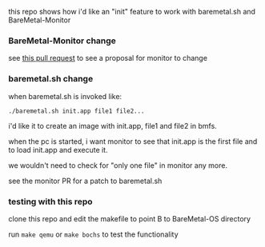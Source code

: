this repo shows how i'd like an "init" feature to work with baremetal.sh and BareMetal-Monitor

### BareMetal-Monitor change
see [this pull request](https://github.com/ReturnInfinity/BareMetal-Monitor/pull/10)
to see a proposal for monitor to change

### baremetal.sh change
when baremetal.sh is invoked like:
```
./baremetal.sh init.app file1 file2...
```
i'd like it to create an image with init.app, file1 and file2 in bmfs.

when the pc is started, i want monitor to see that init.app is the first file and to load init.app and execute it.

we wouldn't need to check for "only one file" in monitor any more.

see the monitor PR for a patch to baremetal.sh

### testing with this repo
clone this repo and edit the makefile to point B to BareMetal-OS directory

run `make qemu` or `make bochs` to test the functionality
